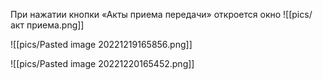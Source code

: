 
При нажатии кнопки «Акты приема передачи» откроется окно 
![[pics/акт приема.png]]

![[pics/Pasted image 20221219165856.png]]

![[pics/Pasted image 20221220165452.png]]